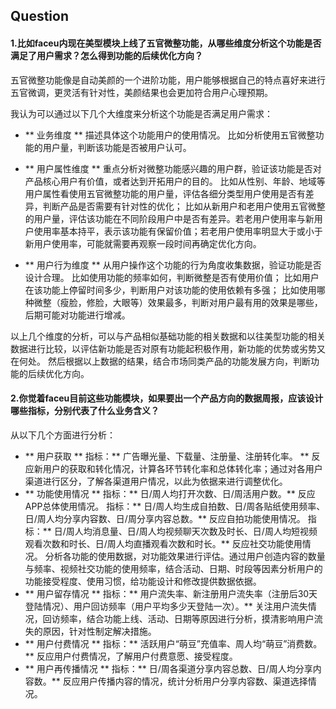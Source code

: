 ## Question
#### 1.比如faceu内现在美型模块上线了五官微整功能，从哪些维度分析这个功能是否满足了用户需求？怎么得到功能的后续优化方向？
五官微整功能像是自动美颜的一个进阶功能，用户能够根据自己的特点喜好来进行五官微调，更灵活有针对性，美颜结果也会更加符合用户心理预期。

我认为可以通过以下几个大维度来分析这个功能是否满足用户需求：
* ** 业务维度 **
描述具体这个功能用户的使用情况。
比如分析使用五官微整功能的用户量，判断该功能是否被用户认可。

* ** 用户属性维度 **
重点分析对微整功能感兴趣的用户群，验证该功能是否对产品核心用户有价值，或者达到开拓用户的目的。
比如从性别、年龄、地域等用户属性看使用五官微整功能的用户量，评估各细分类型用户使用是否有差异，判断产品是否需要有针对性的优化；
比如从新用户和老用户使用五官微整的用户量，评估该功能在不同阶段用户中是否有差异。若老用户使用率与新用户使用率基本持平，表示该功能有保留价值；若老用户使用率明显大于或小于新用户使用率，可能就需要再观察一段时间再确定优化方向。

* ** 用户行为维度 **
从用户操作这个功能的行为角度收集数据，验证功能是否设计合理。
比如使用功能的频率如何，判断微整是否有使用价值；
比如用户在该功能上停留时间多少，判断用户对该功能的使用依赖有多强；
比如使用哪种微整（瘦脸，修脸，大眼等）效果最多，判断对用户最有用的效果是哪些，后期可能对功能进行增减。

以上几个维度的分析，可以与产品相似基础功能的相关数据和以往美型功能的相关数据进行比较，以评估新功能是否对原有功能起积极作用，新功能的优势或劣势又在何处。
然后根据以上数据的结果，结合市场同类产品的功能发展方向，判断功能的后续优化方向。



#### 2.你觉着faceu目前这些功能模块，如果要出一个产品方向的数据周报，应该设计哪些指标，分别代表了什么业务含义？
从以下几个方面进行分析：
* ** 用户获取 **
指标：** 广告曝光量、下载量、注册量、注册转化率。 ** 反应新用户的获取和转化情况，计算各环节转化率和总体转化率；通过对各用户渠道进行区分，了解各渠道用户情况，以此为依据来进行调整优化。
* ** 功能使用情况 **
指标：** 日/周人均打开次数、日/周活用户数。** 反应APP总体使用情况。
指标：** 日/周人均生成自拍数、日/周各贴纸使用频率、日/周人均分享内容数、日/周分享内容总数。** 反应自拍功能使用情况。
指标：** 日/周人均消息量、日/周人均视频聊天次数及时长、日/周人均短视频观看次数和时长、日/周人均直播观看次数和时长。** 反应社交功能使用情况。
分析各功能的使用数据，对功能效果进行评估。通过用户创造内容的数量与频率、视频社交功能的使用频率，结合活动、日期、时段等因素分析用户的功能接受程度、使用习惯，给功能设计和修改提供数据依据。
* ** 用户留存情况 **
指标：** 用户流失率、新注册用户流失率（注册后30天登陆情况）、用户回访频率（用户平均多少天登陆一次）。** 关注用户流失情况，回访频率，结合功能上线、活动、日期等原因进行分析，摸清影响用户流失的原因，针对性制定解决措施。
* ** 用户付费情况 **
指标：** 活跃用户“萌豆”充值率、周人均“萌豆”消费数。** 反应用户付费情况，了解用户付费意愿、接受程度。
* ** 用户再传播情况 **
指标：** 日/周各渠道分享内容总数、日/周人均分享内容数。** 反应用户传播内容的情况，统计分析用户分享内容数、渠道选择情况。
